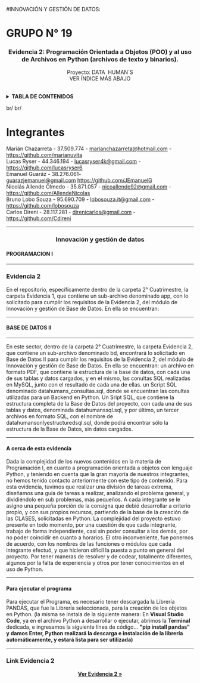 #INNOVACIÓN Y GESTIÓN DE DATOS: 

# GRUPO N° 19

<div id="top"></div>

<div align="center">
<h3 align="center">Evidencia 2: Programación Orientada a Objetos (POO) y al uso de Archivos
en Python (archivos de texto y binarios).</h3>
 <p align="center">
     Proyecto: DATA  HUMAN´S
    <br />
    VER ÍNDICE MÁS ABAJO
    <br />
    <br />
  </p>
</div>

<!-- INDICE -->
<details>
  <summary><strong>TABLA DE CONTENIDOS</strong></summary>
  <ul>
    <li>
      <a href="#integrantes">Integrantes</a>
    </li>
    <li><a href="#programaciónI">Innovación y gestión de datos</a>
     <ul>
        <li><a href="#descripcionPI">Programación I</a></li>
        <li><a href="#descripcionBDII">Base de Datos II</a></li>
        <li><a href="#descripcionreadme"> A cerca de esta evidencia</a></li>
        <li><a href="#descripcionejecucion">Para ejecutar el Programa</a></li>
     </ul>
     </li>
  </ul>
</details>

br/
br/

<!-- INTEGRANTES -->

# Integrantes

Marián Chazarreta - 37.509.774 - marianchazarreta@hotmail.com - https://github.com/marianuvita</br>
Lucas Ryser - 44.346.194 - lucasryser4k@gmail.com - https://github.com/lucasryser6</br>
Emanuel Guaráz - 38.276.061- guarazjemanuel@gmail.com https://github.com/JEmanuelG</br>
Nicolás Allende Olmedo - 35.871.057 - nicoallende92@gmail.com - https://github.com/AllendeNicolas</br>
Bruno Lobo Souza - 95.690.709 - lobosouza.it@gmail.com - https://github.com/lobosouza</br>
Carlos Direni - 28.117.281 - direnicarlos@gmail.com - https://github.com/Cdireni</br>

<hr />

<h3 align="center" id="programaciónI">Innovación y gestión de datos</h3>

<h4 id='descripcionPI'><strong>PROGRAMACION I</strong></h4>

<hr/>
<h3> Evidencia 2</h3>

<p>En el repositorio, específicamente dentro de la carpeta 2° Cuatrimestre, la carpeta Evidencia 1, que contiene un sub-archivo denominado app, con lo solicitado para cumplir los requisitos de la Evidencia 2, del módulo de Innovación y gestión de Base de Datos. En ella se encuentran: <p/>

<hr/>

<h4 id='descripcionBDII'><strong>BASE DE DATOS II</strong></h4>

<hr/>

<p>En este sector, dentro de la carpeta 2° Cuatrimestre, la carpeta Evidencia 2, que contiene un sub-archivo denominado bd, encontrará lo solicitado en Base de Datos II para cumplir los requisitos de la Evidencia 2, del módulo de Innovación y gestión de Base de Datos. En ella se encuentran: un archivo en formato PDF, que contiene la estructura de la base de datos, con cada una de sus tablas y datos cargados, y en el mismo, las conultas SQL realizadas en MySQL, junto con el resultado de cada una de ellas. un Script SQL denominado datahumans_consultas.sql, donde se encuentran las conultas utilizadas para un Backend en Python. Un Sript SQL, que contiene la estructura completa de la Base de Datos del proyecto, con cada una de sus tablas y datos, denominada datahumanssql.sql, y por último, un tercer archivos en formato SQL, con el nombre de datahumansonlyestructuredsql.sql, donde podrá encontrar sólo la estructura de la Base de Datos, sin datos cargados.<p/>

<hr/> 

<h4 id='descripcionreadme'><strong> A cerca de esta evidencia</strong></h4>

<p>Dada la complejidad de los nuevos contenidos en la materia de Programación I, en cuanto a programación orientada a objetos con lenguaje Python, y teniendo en cuenta que la gran mayoría de nuestros integrantes, no hemos tenido contacto anteriormente con este tipo de contenido. Para esta evidencia, tuvimos que realizar una división de tareas extrema, diseñamos una guía de tareas a realizar, analizando el problema general, y dividiéndolo en sub problemas, más pequeños. A cada integrante se le asigno una pequeña porción  de la consigna que debió desarrollar a criterio propio, y con sus propios recursos, partiendo de la base de la creación de  las CLASES, solicitadas en Python. 
La complejidad del proyecto estuvo presente en todo momento, por una cuestión de que cada integrante, trabajo de forma independiente, casi sin poder consultar a los demás, por no poder coincidir en cuanto a horarios.
El otro inconveniente, fue ponernos de acuerdo, con los nombres de las funciones o módulos que cada integrante efectuó, y que hicieron difícil la puesta a punto en general del proyecto. Por tener maneras de resolver y de codear, totalmente diferentes, algunos por la falta de experiencia y otros por tener conocimientos en el uso de Python.
</p>

<hr/> 

<h4 id='descripcionejecucion'><strong> Para ejecutar el programa</strong></h4>

<p>Para ejecutar el Programa, es necesario tener descargada la Librería PANDAS, que fue la Librería seleccionada, para la creación de los objetos en Python. (la misma se instala de la siguiente manera: En <strong>Visual Studio Code</strong>, ya  en el archivo Python a desarrollar o ejecutar, abrimos la <strong>Terminal</strong> dedicada, e ingresamos la siguiente línea de código… <strong>"pip install pandas"<strong/> y damos <strong>Enter</strong>,  Python realizará la descarga e instalación de la librería automáticamente, y estará lista para ser utilizada)</p>

<hr/> 
<h3> Link Evidencia 2</h3>
<p align="center"><a href="https://github.com/AllendeNicolas/ispc-tpi-2024/tree/main/2%C2%B0%20Cuatrimestre/Evidencia2%20"><strong>Ver Evidencia 2 »</strong></a></p>




